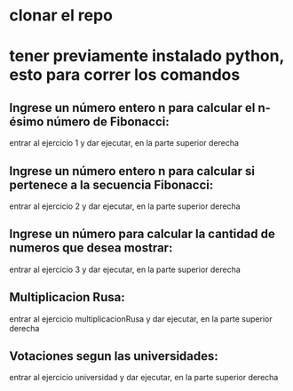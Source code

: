 # clonar el repo

# tener previamente instalado python, esto para correr los comandos 

## Ingrese un número entero n para calcular el n-ésimo número de Fibonacci:
entrar al ejercicio 1 y dar ejecutar, en la parte superior derecha

## Ingrese un número entero n para calcular si pertenece a la secuencia Fibonacci:
entrar al ejercicio 2 y dar ejecutar, en la parte superior derecha

## Ingrese un número para calcular la cantidad de numeros que desea mostrar:
entrar al ejercicio 3 y dar ejecutar, en la parte superior derecha

## Multiplicacion Rusa:
entrar al ejercicio multiplicacionRusa y dar ejecutar, en la parte superior derecha

## Votaciones segun las universidades:
entrar al ejercicio universidad y dar ejecutar, en la parte superior derecha
